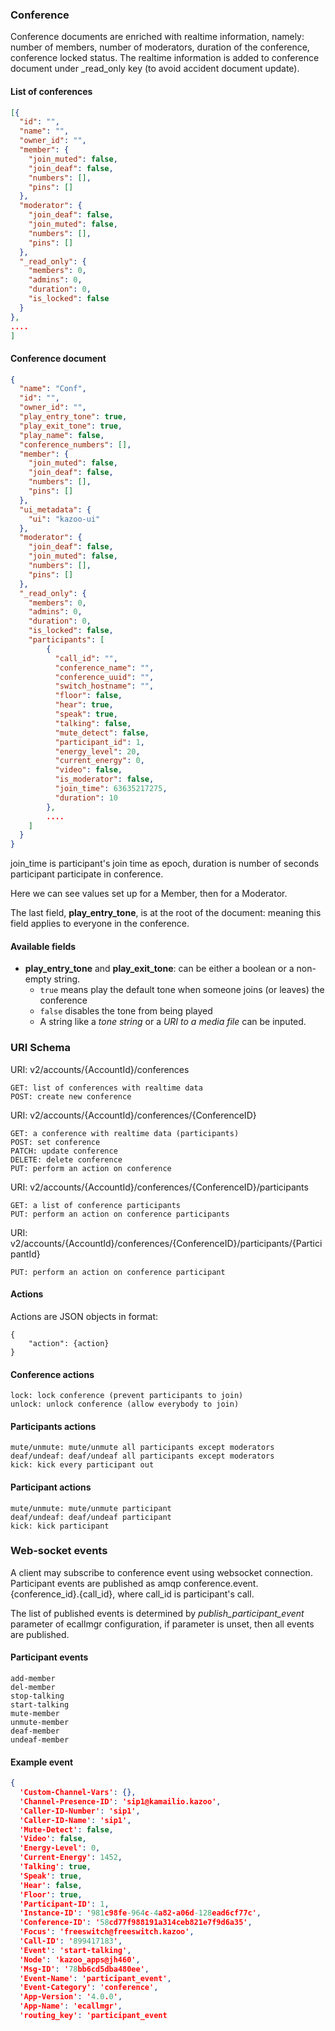 
### Conference

Conference documents are enriched with realtime information, namely: number of members, number of moderators, duration of the conference,
conference locked status. The realtime information is added to conference document under _read_only key (to avoid accident document update).

#### List of conferences

```json
[{
  "id": "",
  "name": "",
  "owner_id": "",
  "member": {
    "join_muted": false,
    "join_deaf": false,
    "numbers": [],
    "pins": []
  },
  "moderator": {
    "join_deaf": false,
    "join_muted": false,
    "numbers": [],
    "pins": []
  },
  "_read_only": {
    "members": 0,
    "admins": 0,
    "duration": 0,
    "is_locked": false
  }
},
....
]
```

#### Conference document

```json
{
  "name": "Conf",
  "id": "",
  "owner_id": "",
  "play_entry_tone": true,
  "play_exit_tone": true,
  "play_name": false,
  "conference_numbers": [],
  "member": {
    "join_muted": false,
    "join_deaf": false,
    "numbers": [],
    "pins": []
  },
  "ui_metadata": {
    "ui": "kazoo-ui"
  },
  "moderator": {
    "join_deaf": false,
    "join_muted": false,
    "numbers": [],
    "pins": []
  },
  "_read_only": {
    "members": 0,
    "admins": 0,
    "duration": 0,
    "is_locked": false,
    "participants": [
        {
          "call_id": "",
          "conference_name": "",
          "conference_uuid": "",
          "switch_hostname": "",
          "floor": false,
          "hear": true,
          "speak": true,
          "talking": false,
          "mute_detect": false,
          "participant_id": 1,
          "energy_level": 20,
          "current_energy": 0,
          "video": false,
          "is_moderator": false,
          "join_time": 63635217275,
          "duration": 10
        },
        ....
    ]
  }
}
```

join_time is participant's join time as epoch, duration is number of seconds participant participate in conference.

Here we can see values set up for a Member, then for a Moderator.

The last field, **play_entry_tone**, is at the root of the document: meaning this field applies to everyone in the conference.

#### Available fields

* **play_entry_tone** and **play_exit_tone**: can be either a boolean or a non-empty string.
    * `true` means play the default tone when someone joins (or leaves) the conference
    * `false` disables the tone from being played
    * A string like a *tone string* or a *URI to a media file* can be inputed.


### URI Schema

URI: v2/accounts/{AccountId}/conferences

    GET: list of conferences with realtime data
    POST: create new conference

URI: v2/accounts/{AccountId}/conferences/{ConferenceID}

    GET: a conference with realtime data (participants)
    POST: set conference
    PATCH: update conference
    DELETE: delete conference
    PUT: perform an action on conference

URI: v2/accounts/{AccountId}/conferences/{ConferenceID}/participants

    GET: a list of conference participants
    PUT: perform an action on conference participants

URI: v2/accounts/{AccountId}/conferences/{ConferenceID}/participants/{ParticipantId}

    PUT: perform an action on conference participant

#### Actions

Actions are JSON objects in format: 
```
{
    "action": {action}
}
```

#### Conference actions

    lock: lock conference (prevent participants to join)
    unlock: unlock conference (allow everybody to join)

#### Participants actions

    mute/unmute: mute/unmute all participants except moderators
    deaf/undeaf: deaf/undeaf all participants except moderators
    kick: kick every participant out

#### Participant actions

    mute/unmute: mute/unmute participant
    deaf/undeaf: deaf/undeaf participant
    kick: kick participant

### Web-socket events

A client may subscribe to conference event using websocket connection. Participant events are published as
amqp conference.event.{conference_id}.{call_id}, where call_id is participant's call. 

The list of published events is determined by *publish_participant_event* parameter of ecallmgr configuration,
if parameter is unset, then all events are published.

#### Participant events

    add-member
    del-member
    stop-talking
    start-talking
    mute-member
    unmute-member
    deaf-member
    undeaf-member

#### Example event
```json
{
  'Custom-Channel-Vars': {},
  'Channel-Presence-ID': 'sip1@kamailio.kazoo',
  'Caller-ID-Number': 'sip1',
  'Caller-ID-Name': 'sip1',
  'Mute-Detect': false,
  'Video': false,
  'Energy-Level': 0,
  'Current-Energy': 1452,
  'Talking': true,
  'Speak': true,
  'Hear': false,
  'Floor': true,
  'Participant-ID': 1,
  'Instance-ID': '981c98fe-964c-4a82-a06d-128ead6cf77c',
  'Conference-ID': '58cd77f988191a314ceb821e7f9d6a35',
  'Focus': 'freeswitch@freeswitch.kazoo',
  'Call-ID': '899417183',
  'Event': 'start-talking',
  'Node': 'kazoo_apps@jh460',
  'Msg-ID': '78bb6cd5dba480ee',
  'Event-Name': 'participant_event',
  'Event-Category': 'conference',
  'App-Version': '4.0.0',
  'App-Name': 'ecallmgr',
  'routing_key': 'participant_event
```
